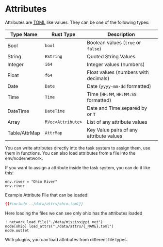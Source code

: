 # Attributes
Attributes are [TOML](https://toml.io/en/) like values. They can be one of the following types:

| Type Name     | Rust Type         | Description                             |
|---------------|-------------------|-----------------------------------------|
| Bool          | `bool`            | Boolean values (`true` or `false`)      |
| String        | `RString`         | Quoted String Values                    |
| Integer       | `i64`             | Integer values (numbers)                |
| Float         | `f64`             | Float values (numbers with decimals)    |
| Date          | `Date`            | Date (`yyyy-mm-dd` formatted)           |
| Time          | `Time`            | Time (`HH:MM`, `HH:MM:SS` formatted)    |
| DateTime      | `DateTime`        | Date and Time separed by ` ` or `T`     |
| Array         | `RVec<Attribute>` | List of any attribute values            |
| Table/AttrMap | `AttrMap`         | Key Value pairs of any attribute values |


You can write attributes directly into the task system to assign them, use them in functions. You can also load attributes from a file into the env/node/network.

If you want to assign a attribute inside the task system, you can do it like this:

```task run
env.river = "Ohio River"
env.river
```

Example Attribute File that can be loaded:
```toml
{{#include ../data/attrs/ohio.toml}}
```

Here loading the files we can see only ohio has the attributes loaded
```task run
! network load_file("./data/mississippi.net")
node[ohio] load_attrs("./data/attrs/{_NAME}.toml")
node.outlet
```

With plugins, you can load attributes from different file types.
